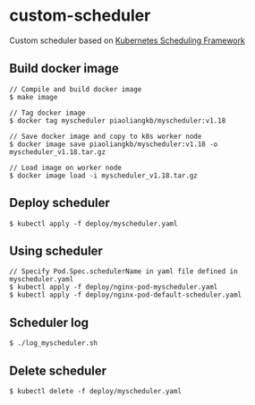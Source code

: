 # custom-scheduler

Custom scheduler based on [Kubernetes Scheduling Framework](https://kubernetes.io/docs/concepts/scheduling-eviction/scheduling-framework/)

## Build docker image

```
// Compile and build docker image
$ make image

// Tag docker image
$ docker tag myscheduler piaoliangkb/myscheduler:v1.18

// Save docker image and copy to k8s worker node
$ docker image save piaoliangkb/myscheduler:v1.18 -o myscheduler_v1.18.tar.gz

// Load image on worker node
$ docker image load -i myscheduler_v1.18.tar.gz
```

## Deploy scheduler

```
$ kubectl apply -f deploy/myscheduler.yaml
```

## Using scheduler

```
// Specify Pod.Spec.schedulerName in yaml file defined in myscheduler.yaml
$ kubectl apply -f deploy/nginx-pod-myscheduler.yaml
$ kubectl apply -f deploy/nginx-pod-default-scheduler.yaml
```

## Scheduler log

```
$ ./log_myscheduler.sh
```

## Delete scheduler

```
$ kubectl delete -f deploy/myscheduler.yaml
```
